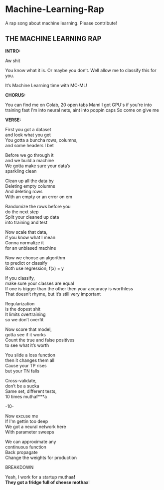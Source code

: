 # Machine-Learning-Rap
 A rap song about machine learning.  Please contribute!

## THE MACHINE LEARNING RAP

**INTRO:**

Aw shit

You know what it is.  Or maybe you don’t.  Well allow me to classify this for you.

It’s Machine Learning time with MC-ML!

**CHORUS:**

You can find me on Colab, 20 open tabs
Mami I got GPU's if you're into training fast
I'm into neural nets, aint into poppin caps
So come on give me 

**VERSE:**

First you got a dataset  
and look what you get  
You gotta a buncha rows, columns,  
and some headers I bet  


Before we go through it  
and we build a machine  
We gotta make sure your data’s  
sparkling clean  

Clean up all the data by  
Deleting empty columns  
And deleting rows  
With an empty or an error on em  

Randomize the rows before you  
do the next step  
Split your cleaned up data  
into training and test


Now scale that data,  
if you know what I mean  
Gonna normalize it  
for an unbiased machine


Now we choose an algorithm  
to predict or classify  
Both use regression, f(x) = y  


If you classify,  
make sure your classes are equal  
If one is bigger than the other then your accuracy is worthless  
That doesn’t rhyme, but it’s still very important  


Regularization  
is the dopest shit  
It limits overtraining  
so we don’t overfit  


Now score that model,  
gotta see if it works  
Count the true and false positives  
to see what it’s worth  


You slide a loss function  
then it changes them all  
Cause your TP rises  
but your TN falls  


Cross-validate,  
don’t be a sucka   
Same set, different tests,  
10 times muthaf***a  

-10-

Now excuse me  
If I'm gettin too deep  
We got a neural network here  
With parameter sweeps  


We can approximate any  
continuous function  
Back propagate  
Change the weights for production  


BREAKDOWN

Yeah, I work for a startup mutha**a!  
They got a fridge full of cheese motha**a! 
